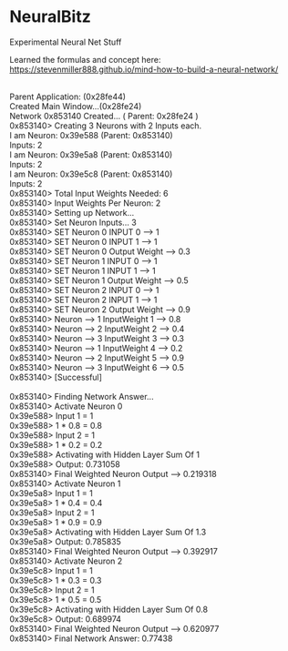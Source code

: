 # NeuralBitz
Experimental Neural Net Stuff

Learned the formulas and concept here: https://stevenmiller888.github.io/mind-how-to-build-a-neural-network/ </br>

</br>Parent Application: (0x28fe44)</br>
Created Main Window...(0x28fe24)</br>
Network 0x853140 Created... ( Parent: 0x28fe24 )</br>
0x853140> Creating 3 Neurons with 2 Inputs each.</br>
I am Neuron: 0x39e588 (Parent: 0x853140)</br>
Inputs: 2</br>
I am Neuron: 0x39e5a8 (Parent: 0x853140)</br>
Inputs: 2</br>
I am Neuron: 0x39e5c8 (Parent: 0x853140)</br>
Inputs: 2</br>
0x853140> Total Input Weights Needed: 6</br>
0x853140> Input Weights Per Neuron: 2</br>
0x853140> Setting up Network...</br>
0x853140> Set Neuron Inputs... 3</br>
0x853140> SET Neuron 0 INPUT 0 --> 1</br>
0x853140> SET Neuron 0 INPUT 1 --> 1</br>
0x853140> SET Neuron 0 Output Weight --> 0.3</br>
0x853140> SET Neuron 1 INPUT 0 --> 1</br>
0x853140> SET Neuron 1 INPUT 1 --> 1</br>
0x853140> SET Neuron 1 Output Weight --> 0.5</br>
0x853140> SET Neuron 2 INPUT 0 --> 1</br>
0x853140> SET Neuron 2 INPUT 1 --> 1</br>
0x853140> SET Neuron 2 Output Weight --> 0.9</br>
0x853140> Neuron --> 1 InputWeight 1 --> 0.8</br>
0x853140> Neuron --> 2 InputWeight 2 --> 0.4</br>
0x853140> Neuron --> 3 InputWeight 3 --> 0.3</br>
0x853140> Neuron --> 1 InputWeight 4 --> 0.2</br>
0x853140> Neuron --> 2 InputWeight 5 --> 0.9</br>
0x853140> Neuron --> 3 InputWeight 6 --> 0.5</br>
0x853140> [Successful]</br></br>
0x853140> Finding Network Answer...</br>
0x853140> Activate Neuron 0</br>
0x39e588> Input 1 = 1</br>
0x39e588> 1 * 0.8 = 0.8</br>
0x39e588> Input 2 = 1</br>
0x39e588> 1 * 0.2 = 0.2</br>
0x39e588> Activating with Hidden Layer Sum Of 1</br>
0x39e588> Output: 0.731058</br>
0x853140> Final Weighted Neuron Output --> 0.219318</br>
0x853140> Activate Neuron 1</br>
0x39e5a8> Input 1 = 1</br>
0x39e5a8> 1 * 0.4 = 0.4</br>
0x39e5a8> Input 2 = 1</br>
0x39e5a8> 1 * 0.9 = 0.9</br>
0x39e5a8> Activating with Hidden Layer Sum Of 1.3</br>
0x39e5a8> Output: 0.785835</br>
0x853140> Final Weighted Neuron Output --> 0.392917</br>
0x853140> Activate Neuron 2</br>
0x39e5c8> Input 1 = 1</br>
0x39e5c8> 1 * 0.3 = 0.3</br>
0x39e5c8> Input 2 = 1</br>
0x39e5c8> 1 * 0.5 = 0.5</br>
0x39e5c8> Activating with Hidden Layer Sum Of 0.8</br>
0x39e5c8> Output: 0.689974</br>
0x853140> Final Weighted Neuron Output --> 0.620977</br>
0x853140> Final Network Answer: 0.77438</br></br>

